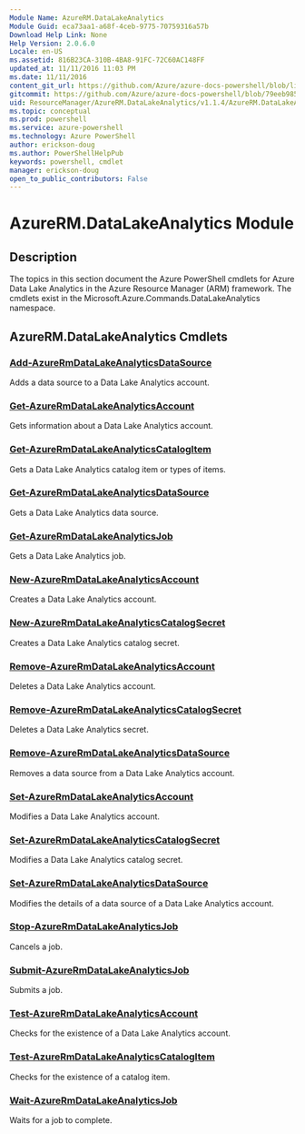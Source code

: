 ```yaml
---
Module Name: AzureRM.DataLakeAnalytics
Module Guid: eca73aa1-a68f-4ceb-9775-70759316a57b
Download Help Link: None
Help Version: 2.0.6.0
Locale: en-US
ms.assetid: 816B23CA-310B-4BA8-91FC-72C60AC148FF
updated_at: 11/11/2016 11:03 PM
ms.date: 11/11/2016
content_git_url: https://github.com/Azure/azure-docs-powershell/blob/live/azureps-cmdlets-docs/ResourceManager/AzureRM.DataLakeAnalytics/v1.1.4/AzureRM.DataLakeAnalytics.md
gitcommit: https://github.com/Azure/azure-docs-powershell/blob/79eeb985ea480979357fb4695832a0c3d29a48bf/azureps-cmdlets-docs/ResourceManager/AzureRM.DataLakeAnalytics/v1.1.4/AzureRM.DataLakeAnalytics.md
uid: ResourceManager/AzureRM.DataLakeAnalytics/v1.1.4/AzureRM.DataLakeAnalytics.md
ms.topic: conceptual
ms.prod: powershell
ms.service: azure-powershell
ms.technology: Azure PowerShell
author: erickson-doug
ms.author: PowerShellHelpPub
keywords: powershell, cmdlet
manager: erickson-doug
open_to_public_contributors: False
---
```


# AzureRM.DataLakeAnalytics Module
## Description
The topics in this section document the Azure PowerShell cmdlets for Azure Data Lake Analytics in the Azure Resource Manager (ARM) framework. The cmdlets exist in the Microsoft.Azure.Commands.DataLakeAnalytics namespace.

## AzureRM.DataLakeAnalytics Cmdlets
### [Add-AzureRmDataLakeAnalyticsDataSource](./Add-AzureRmDataLakeAnalyticsDataSource.md)
Adds a data source to a Data Lake Analytics account.


### [Get-AzureRmDataLakeAnalyticsAccount](./Get-AzureRmDataLakeAnalyticsAccount.md)
Gets information about a Data Lake Analytics account.


### [Get-AzureRmDataLakeAnalyticsCatalogItem](./Get-AzureRmDataLakeAnalyticsCatalogItem.md)
Gets a Data Lake Analytics catalog item or types of items.


### [Get-AzureRmDataLakeAnalyticsDataSource](./Get-AzureRmDataLakeAnalyticsDataSource.md)
Gets a Data Lake Analytics data source.


### [Get-AzureRmDataLakeAnalyticsJob](./Get-AzureRmDataLakeAnalyticsJob.md)
Gets a Data Lake Analytics job.


### [New-AzureRmDataLakeAnalyticsAccount](./New-AzureRmDataLakeAnalyticsAccount.md)
Creates a Data Lake Analytics account.


### [New-AzureRmDataLakeAnalyticsCatalogSecret](./New-AzureRmDataLakeAnalyticsCatalogSecret.md)
Creates a Data Lake Analytics catalog secret.


### [Remove-AzureRmDataLakeAnalyticsAccount](./Remove-AzureRmDataLakeAnalyticsAccount.md)
Deletes a Data Lake Analytics account.


### [Remove-AzureRmDataLakeAnalyticsCatalogSecret](./Remove-AzureRmDataLakeAnalyticsCatalogSecret.md)
Deletes a Data Lake Analytics secret.


### [Remove-AzureRmDataLakeAnalyticsDataSource](./Remove-AzureRmDataLakeAnalyticsDataSource.md)
Removes a data source from a Data Lake Analytics account.


### [Set-AzureRmDataLakeAnalyticsAccount](./Set-AzureRmDataLakeAnalyticsAccount.md)
Modifies a Data Lake Analytics account.


### [Set-AzureRmDataLakeAnalyticsCatalogSecret](./Set-AzureRmDataLakeAnalyticsCatalogSecret.md)
Modifies a Data Lake Analytics catalog secret.


### [Set-AzureRmDataLakeAnalyticsDataSource](./Set-AzureRmDataLakeAnalyticsDataSource.md)
Modifies the details of a data source of a Data Lake Analytics account.


### [Stop-AzureRmDataLakeAnalyticsJob](./Stop-AzureRmDataLakeAnalyticsJob.md)
Cancels a job.


### [Submit-AzureRmDataLakeAnalyticsJob](./Submit-AzureRmDataLakeAnalyticsJob.md)
Submits a job.


### [Test-AzureRmDataLakeAnalyticsAccount](./Test-AzureRmDataLakeAnalyticsAccount.md)
Checks for the existence of a Data Lake Analytics account.


### [Test-AzureRmDataLakeAnalyticsCatalogItem](./Test-AzureRmDataLakeAnalyticsCatalogItem.md)
Checks for the existence of a catalog item.


### [Wait-AzureRmDataLakeAnalyticsJob](./Wait-AzureRmDataLakeAnalyticsJob.md)
Waits for a job to complete.



